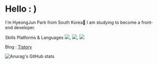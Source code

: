 # Hello : )
I'm HyeongJun Park from South Korea👋 I am studying to become a front-end developer.

Skills
Platforms & Languages
<img src="https://img.shields.io/badge/HTML5-E34F26?style=flat-square&logo=HTML5&logoColor=white"/>, <img src="https://img.shields.io/badge/CSS3-1572B6?style=flat-square&logo=CSS3&logoColor=white"/>, <img src="https://img.shields.io/badge/JavaScript-F7DF1E?style=flat-square&logo=JavaScript&logoColor=white"/>

Blog : [Tistory](https://hyeongjun030-fe-developer.tistory.com)

![Anurag's GitHub stats](https://github-readme-stats.vercel.app/api?username=HyeongJun030&show_icons=true&theme=aura)
